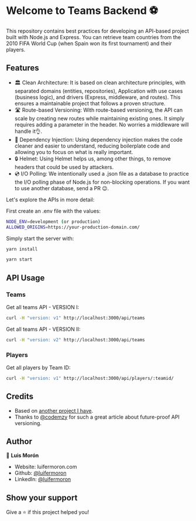 # Welcome to Teams Backend  ⚽

This repository contains best practices for developing an API-based project built with Node.js and Express. You can retrieve team countries from the 2010 FIFA World Cup (when Spain won its first tournament) and their players.

## Features

* 🏛️ Clean Architecture: It is based on clean architecture principles, with separated domains (entities, repositories), Application with use cases (business logic), and drivers (Express, middleware, and routes). This ensures a maintainable project that follows a proven structure.
* 🛣️ Route-based Versioning: With route-based versioning, the API can scale by creating new routes while maintaining existing ones. It simply requires adding a parameter in the header. No worries a middleware will handle it👌.
* 💉 Dependency Injection: Using dependency injection makes the code cleaner and easier to understand, reducing boilerplate code and allowing you to focus on what is really important.
* 🔒 Helmet: Using Helmet helps us, among other things, to remove headers that could be used by attackers.
* 💿 I/O Polling: We intentionally used a .json file as a database to practice the I/O polling phase of Node.js for non-blocking operations. If you want to use another database, send a PR 😉.

Let's explore the APIs in more detail:

First create an .env file with the values:

```sh
NODE_ENV=development (or production)
ALLOWED_ORIGINS=https://your-production-domain.com/
```

Simply start the server with:

```sh
yarn install

yarn start
```


## API Usage
### Teams
Get all teams API - VERSION I:

```sh
curl -H "version: v1" http://localhost:3000/api/teams
```

Get all teams API - VERSION II:

```sh
curl -H "version: v2" http://localhost:3000/api/teams
```

### Players
Get all players by Team ID:

```sh
curl -H "version: v1" http://localhost:3000/api/players/:teamid/
```

## Credits
* Based on [another project I have](https://github.com/luifermoron/node-express-boilerplate).
* Thanks to [@codemzy](https://www.codemzy.com/blog/nodejs-api-versioning) for such a great article about future-proof API versioning.

## Author

👤 **Luis Morón**

- Website: luifermoron.com
- Github: [@luifermoron](https://github.com/luifermoron)
- LinkedIn: [@luifermoron](https://linkedin.com/in/luifermoron)

## Show your support

Give a ⭐️ if this project helped you!